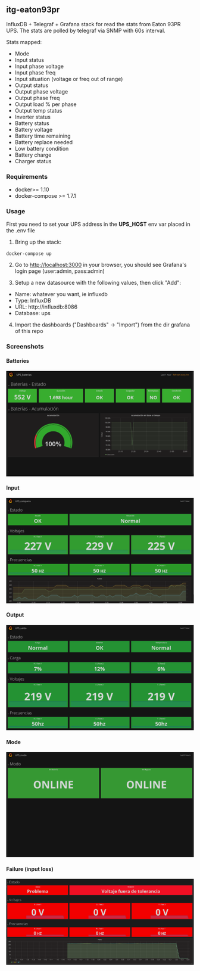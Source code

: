 ## itg-eaton93pr

InfluxDB + Telegraf + Grafana stack for read the stats from Eaton 93PR UPS. The stats are polled by telegraf via SNMP with 60s interval.

Stats mapped:
- Mode
- Input status
- Input phase voltage
- Input phase freq
- Input situation (voltage or freq out of range)
- Output status
- Output phase voltage
- Output phase freq
- Output load % per phase
- Output temp status
- Inverter status
- Battery status
- Battery voltage
- Battery time remaining
- Battery replace needed
- Low battery condition
- Battery charge
- Charger status


### Requirements
- docker>= 1.10
- docker-compose >= 1.7.1

### Usage
First you need to set your UPS address in the **UPS_HOST** env var placed in the .env file

1. Bring up the stack:
```shell
docker-compose up
```
2. Go to [http://localhost:3000](http://localhost:3000) in your browser, you should see Grafana's login page (user:admin, pass:admin)

3. Setup a new datasource with the following values, then click "Add":
  - Name: whatever you want, ie influxdb
  - Type: InfluxDB
  - URL: http://influxdb:8086
  - Database: ups

4. Import the dashboards ("Dashboards" -> "Import") from the dir grafana of this repo 

### Screenshots
#### Batteries
![Battery](images/bat.png)

#### Input
![Input](images/in.png)

#### Output
![Output](images/out.png)

#### Mode
![Mode](images/mode.png)

#### Failure (input loss)
![Failure](images/failure.png)
